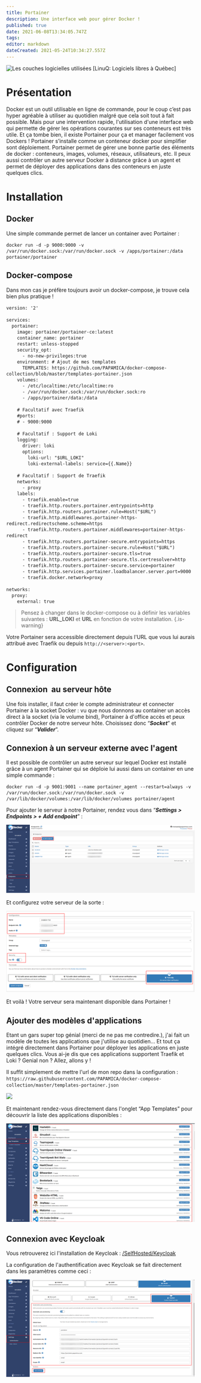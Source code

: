 ```yaml
---
title: Portainer
description: Une interface web pour gérer Docker !
published: true
date: 2021-06-08T13:34:05.747Z
tags: 
editor: markdown
dateCreated: 2021-05-24T10:34:27.557Z
---
```


![Les couches logicielles utilisées [LinuQ: Logiciels libres à Québec]](https://linuq.org/_media/projets/portainer_io.png)

# Présentation

Docker est un outil utilisable en ligne de commande, pour le coup c’est pas hyper agréable à utiliser au quotidien malgré que cela soit tout à fait possible. Mais pour une intervention rapide, l'utilisation d'une interface web qui permette de gérer les opérations courantes sur ses conteneurs est très utile. Et ça tombe bien, il existe Portainer pour ça et manager facilement vos Dockers ! Portainer s’installe comme un conteneur docker pour simplifier sont déploiement. Portainer permet de gérer une bonne partie des éléments de docker : conteneurs, images, volumes, réseaux, utilisateurs, etc. Il peux aussi contrôler un autre serveur Docker à distance grâce à un agent et permet de déployer des applications dans des conteneurs en juste quelques clics.

# Installation

## Docker

Une simple commande permet de lancer un container avec Portainer : 

```plaintext
docker run -d -p 9000:9000 -v /var/run/docker.sock:/var/run/docker.sock -v /apps/portainer:/data portainer/portainer
```

## Docker-compose

Dans mon cas je préfère toujours avoir un docker-compose, je trouve cela bien plus pratique !

```plaintext
version: '2'
  
services:
  portainer:
    image: portainer/portainer-ce:latest
    container_name: portainer
    restart: unless-stopped
    security_opt:
      - no-new-privileges:true
    environment: # Ajout de mes templates
      TEMPLATES: https://github.com/PAPAMICA/docker-compose-collection/blob/master/templates-portainer.json
    volumes:
      - /etc/localtime:/etc/localtime:ro
      - /var/run/docker.sock:/var/run/docker.sock:ro
      - /apps/portainer/data:/data
      
    # Facultatif avec Traefik  
    #ports:
    # - 9000:9000
    
    # Facultatif : Support de Loki
    logging:
      driver: loki
      options:
        loki-url: "$URL_LOKI"
        loki-external-labels: service={{.Name}}
    
    # Facultatif : Support de Traefik
    networks:
      - proxy  
    labels:
      - traefik.enable=true
      - traefik.http.routers.portainer.entrypoints=http
      - traefik.http.routers.portainer.rule=Host("$URL")
      - traefik.http.middlewares.portainer-https-redirect.redirectscheme.scheme=https
      - traefik.http.routers.portainer.middlewares=portainer-https-redirect
      - traefik.http.routers.portainer-secure.entrypoints=https
      - traefik.http.routers.portainer-secure.rule=Host("$URL")
      - traefik.http.routers.portainer-secure.tls=true
      - traefik.http.routers.portainer-secure.tls.certresolver=http
      - traefik.http.routers.portainer-secure.service=portainer
      - traefik.http.services.portainer.loadbalancer.server.port=9000
      - traefik.docker.network=proxy
    
networks:
  proxy:
    external: true
```

> Pensez à changer dans le docker-compose ou à définir les variables suivantes : **URL_LOKI** et **URL** en fonction de votre installation.
{.is-warning}


Votre Portainer sera accessible directement depuis l'URL que vous lui aurais attribué avec Traefik ou depuis `http://<server>:<port>`.

# Configuration

## Connexion  au serveur hôte

Une fois installer, il faut créer le compte administrateur et connecter Portainer à la socket Docker : vu que nous donnons au container un accès direct à la socket (via le volume bind), Portainer à d'office accès et peux contrôler Docker de notre serveur hôte. Choisissez donc “***Socket***” et cliquez sur “***Valider***”.

## Connexion à un serveur externe avec l'agent

Il est possible de contrôler un autre serveur sur lequel Docker est installé grâce à un agent Portainer qui se déploie lui aussi dans un container en une simple commande :

```plaintext
docker run -d -p 9001:9001 --name portainer_agent --restart=always -v /var/run/docker.sock:/var/run/docker.sock -v /var/lib/docker/volumes:/var/lib/docker/volumes portainer/agent
```

Pour ajouter le serveur à notre Portainer, rendez vous dans “***Settings > Endpoints > + Add endpoint***” :

![](/images/image_2021-05-03_213224.png)

Et configurez votre serveur de la sorte : 

![](/images/image_2021-05-03_213454.png)

Et voilà ! Votre serveur sera maintenant disponible dans Portainer !

## Ajouter des modèles d'applications

Etant un gars super top génial (merci de ne pas me contredire.), j'ai fait un modèle de toutes les applications que j'utilise au quotidien… Et tout ça intégré directement dans Portainer pour déployer les applications en juste quelques clics. Vous ai-je dis que ces applications supportent Traefik et Loki ? Genial non ? Allez, allons y !

Il suffit simplement de mettre l'url de mon repo dans la configuration : `https://raw.githubusercontent.com/PAPAMICA/docker-compose-collection/master/templates-portainer.json`

![](https://camo.githubusercontent.com/576de2c1f125016f37a6ddfb36546e78cfb49cd8a61ce8c156e329c723c424f0/68747470733a2f2f692e696d6775722e636f6d2f4d34397373434e2e706e67)

Et maintenant rendez-vous directement dans l'onglet “App Templates” pour découvrir la liste des applications disponibles :

![](/images/image_2021-05-03_211850.png)

## Connexion avec Keycloak

Vous retrouverez ici l'installation de Keycloak : [/SelfHosted/Keycloak](/SelfHosted/Keycloak)

La configuration de l'authentification avec Keycloak se fait directement dans les paramètres comme ceci :

![](/images/image_2021-05-03_212514.png)